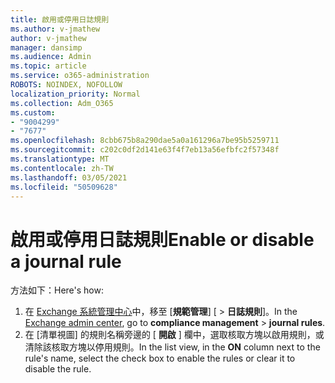 ```yaml
---
title: 啟用或停用日誌規則
ms.author: v-jmathew
author: v-jmathew
manager: dansimp
ms.audience: Admin
ms.topic: article
ms.service: o365-administration
ROBOTS: NOINDEX, NOFOLLOW
localization_priority: Normal
ms.collection: Adm_O365
ms.custom:
- "9004299"
- "7677"
ms.openlocfilehash: 8cbb675b8a290dae5a0a161296a7be95b5259711
ms.sourcegitcommit: c202c0df2d141e63f4f7eb13a56efbfc2f57348f
ms.translationtype: MT
ms.contentlocale: zh-TW
ms.lasthandoff: 03/05/2021
ms.locfileid: "50509628"
---
```

# <a name="enable-or-disable-a-journal-rule"></a><span data-ttu-id="ebbc0-102">啟用或停用日誌規則</span><span class="sxs-lookup"><span data-stu-id="ebbc0-102">Enable or disable a journal rule</span></span>

<span data-ttu-id="ebbc0-103">方法如下：</span><span class="sxs-lookup"><span data-stu-id="ebbc0-103">Here's how:</span></span>

1. <span data-ttu-id="ebbc0-104">在 [Exchange 系統管理中心](https://go.microsoft.com/fwlink/p/?linkid=2059104)中，移至 [**規範管理**] [  >  **日誌規則**]。</span><span class="sxs-lookup"><span data-stu-id="ebbc0-104">In the [Exchange admin center](https://go.microsoft.com/fwlink/p/?linkid=2059104), go to **compliance management** > **journal rules**.</span></span>
2. <span data-ttu-id="ebbc0-105">在 [清單視圖] 的規則名稱旁邊的 [ **開啟** ] 欄中，選取核取方塊以啟用規則，或清除該核取方塊以停用規則。</span><span class="sxs-lookup"><span data-stu-id="ebbc0-105">In the list view, in the **ON** column next to the rule's name, select the check box to enable the rules or clear it to disable the rule.</span></span>
